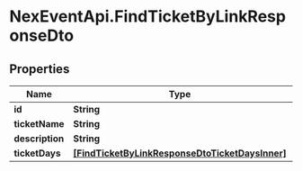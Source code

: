 # NexEventApi.FindTicketByLinkResponseDto

## Properties

Name | Type | Description | Notes
------------ | ------------- | ------------- | -------------
**id** | **String** |  | 
**ticketName** | **String** |  | 
**description** | **String** |  | 
**ticketDays** | [**[FindTicketByLinkResponseDtoTicketDaysInner]**](FindTicketByLinkResponseDtoTicketDaysInner.md) |  | 


